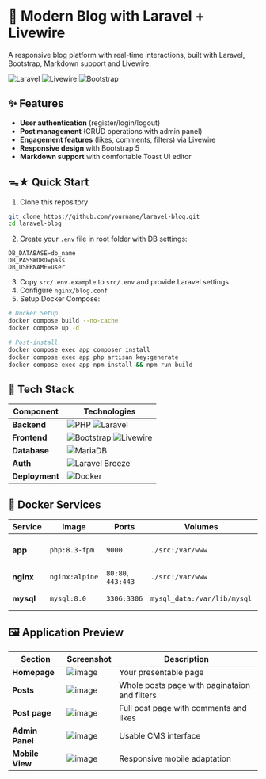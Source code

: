 # 📝 Modern Blog with Laravel + Livewire

A responsive blog platform with real-time interactions, built with Laravel, Bootstrap, Markdown support and Livewire.

![Laravel](https://img.shields.io/badge/Laravel-FF2D20?logo=laravel&logoColor=white)
![Livewire](https://img.shields.io/badge/Livewire-4E56A6?logo=livewire)
![Bootstrap](https://img.shields.io/badge/Bootstrap-7952B3?logo=bootstrap&logoColor=white)

## ✨ Features
- **User authentication** (register/login/logout)
- **Post management** (CRUD operations with admin panel)
- **Engagement features** (likes, comments, filters) via Livewire
- **Responsive design** with Bootstrap 5
- **Markdown support** with comfortable Toast UI editor

## ᯓ★ Quick Start
1. Clone this repository
```bash
git clone https://github.com/yourname/laravel-blog.git
cd laravel-blog
```
2. Create your `.env` file in root folder with DB settings:
```config
DB_DATABASE=db_name
DB_PASSWORD=pass
DB_USERNAME=user
```
3. Copy `src/.env.example` to `src/.env` and provide Laravel settings.
4. Configure `nginx/blog.conf`
4. Setup Docker Compose:
```bash
# Docker Setup
docker compose build --no-cache
docker compose up -d

# Post-install
docker compose exec app composer install
docker compose exec app php artisan key:generate
docker compose exec app npm install && npm run build
```


## 🔧 Tech Stack
| Component       | Technologies |
|-----------------|-------------|
| **Backend**     | ![PHP](https://img.shields.io/badge/PHP-8.3+-777BB4?logo=php) ![Laravel](https://img.shields.io/badge/Laravel-12-FF2D20?logo=laravel) |
| **Frontend**    | ![Bootstrap](https://img.shields.io/badge/Bootstrap-5-7952B3?logo=bootstrap) ![Livewire](https://img.shields.io/badge/Livewire-3-4E56A6?logo=livewire) |
| **Database**    | ![MariaDB](https://img.shields.io/badge/MariaDB-11.4-003545?logo=mariadb) |
| **Auth**        | ![Laravel Breeze](https://img.shields.io/badge/Breeze-2.0-FF2D20?logo=laravel) |
| **Deployment**  | ![Docker](https://img.shields.io/badge/Docker-24.0-2496ED?logo=docker)   |


## 🐳 Docker Services

| Service | Image | Ports | Volumes | Description |
|---------|-------|-------|---------|-------------|
| **app** | `php:8.3-fpm` | `9000` | `./src:/var/www` | Laravel application (PHP-FPM) |
| **nginx** | `nginx:alpine` | `80:80`, `443:443` | `./src:/var/www` | Web server |
| **mysql** | `mysql:8.0` | `3306:3306` | `mysql_data:/var/lib/mysql` | MySQL database |


## 🖼️ Application Preview

| Section         | Screenshot                                     | Description                           |
|-----------------|------------------------------------------------|---------------------------------------|
| **Homepage** | ![image](https://github.com/user-attachments/assets/38412c49-469a-40a8-858e-46c19ca3aad6) | Your presentable page |
| **Posts** | ![image](https://github.com/user-attachments/assets/3f8d5152-1ac9-4817-a3f4-8421b4e592bd) | Whole posts page with paginataion and filters |
| **Post page** | ![image](https://github.com/user-attachments/assets/bc653837-0ae4-48d7-87ce-5b5cb4d12393) | Full post page with comments and likes |
| **Admin Panel** | ![image](https://github.com/user-attachments/assets/b4cc6af8-844c-4320-8a28-f56af7902914) | Usable CMS interface |
| **Mobile View** | ![image](https://github.com/user-attachments/assets/a91970e7-6622-4c3d-9f6d-beea549e5bc2) | Responsive mobile adaptation |
